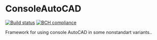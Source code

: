 # ConsoleAutoCAD
[![Build status](https://ci.appveyor.com/api/projects/status/7ilb8mkym9rula95?svg=true)](https://ci.appveyor.com/project/VitalyTartynov/consoleautocad) [![BCH compliance](https://bettercodehub.com/edge/badge/VitalyTartynov/ConsoleAutoCAD?branch=develop)](https://bettercodehub.com/results/VitalyTartynov/ConsoleAutoCAD)

Framework for using console AutoCAD in some nonstandart variants..
